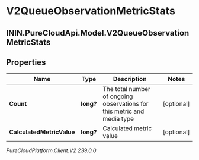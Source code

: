 # V2QueueObservationMetricStats

## ININ.PureCloudApi.Model.V2QueueObservationMetricStats

## Properties

|Name | Type | Description | Notes|
|------------ | ------------- | ------------- | -------------|
| **Count** | **long?** | The total number of ongoing observations for this metric and media type | [optional] |
| **CalculatedMetricValue** | **long?** | Calculated metric value | [optional] |



_PureCloudPlatform.Client.V2 239.0.0_
